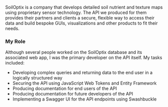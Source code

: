 SoilOptix is a company that develops detailed soil nutrient and texture maps using proprietary sensor technology. The API we produced for them provides their partners and clients a secure, flexible way to access their data and build bespoke GUIs, visualizations and other products to fit their needs.

### My Role

Although several people worked on the SoilOptix database and its associated web app, I was the primary developer on the API itself. My tasks included:

- Developing complex queries and returning data to the end user in a logically structured way
- Securing the API using JavaScript Web Tokens and Entity Framework
- Producing documentation for end users of the API
- Producing documentation for future developers of the API
- Implementing a Swagger UI for the API endpoints using Swashbuckle
